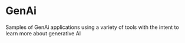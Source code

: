 # GenAi
Samples of GenAi applications using a variety of tools with the intent to learn more about generative AI
